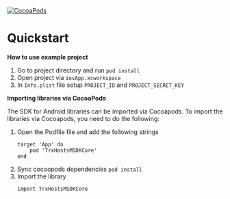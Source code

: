 [![CocoaPods](https://img.shields.io/cocoapods/v/TrxHostsMSDKCore?style=flat)](https://github.com/trxhosts/msdk-ios-core)

# Quickstart

**How to use example project**
1. Go to project directory and run `pod install`
2. Open project via `iosApp.xcworkspace` 
3. In `Info.plist` file setup `PROJECT_ID` and `PROJECT_SECRET_KEY`

**Importing libraries via CocoaPods**

The SDK for Android libraries can be imported via Cocoapods. To import the libraries via
Cocoapods, you need to do the following:

1. Open the Podfile file and add the following strings 
    ```
    target 'App' do
        pod 'TrxHostsMSDKCore'
    end
    ```
2. Sync cocoopods dependencies `pod install`
3. Import the library
    ```
    import TrxHostsMSDKCore
    ```
